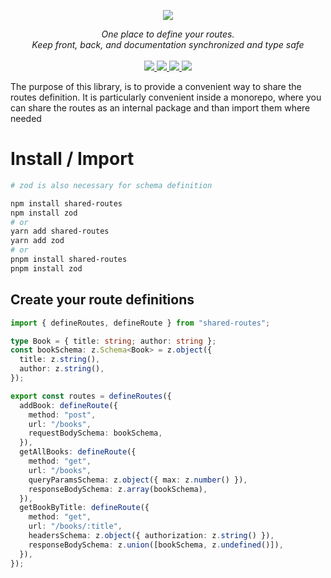 <p align="center">
    <img src="https://user-images.githubusercontent.com/6702424/80216211-00ef5280-863e-11ea-81de-59f3a3d4b8e4.png">  
</p>

<p align="center">
    <i>
    One place to define your routes. 
    <br>Keep front, back, and documentation synchronized and type safe
    </i>
    <br>
    <br>
    <a href="https://github.com/JeromeBu/shared-routes/actions">
      <img src="https://github.com/JeromeBu/shared-routes/workflows/ci/badge.svg?branch=main">
    </a>
    <a href="https://bundlephobia.com/package/shared-routes">
      <img src="https://img.shields.io/bundlephobia/minzip/shared-routes">
    </a>
    <a href="https://www.npmjs.com/package/shared-routes">
      <img src="https://img.shields.io/npm/dw/shared-routes">
    </a>
    <a href="https://github.com/JeromeBu/shared-routes/blob/main/LICENSE">
      <img src="https://img.shields.io/npm/l/shared-routes">
    </a>
</p>
<!-- <p align="center">
  <a href="https://github.com/JeromeBu/shared-routes">Home</a>
  -
  <a href="https://github.com/JeromeBu/shared-routes">Documentation</a>
</p> -->

<p>The purpose of this library, is to provide a convenient way to share the routes definition. It is particularly convenient inside a monorepo, where you can share the routes as an internal package and than import them where needed</p>

# Install / Import

```bash
# zod is also necessary for schema definition

npm install shared-routes
npm install zod
# or
yarn add shared-routes
yarn add zod
# or
pnpm install shared-routes
pnpm install zod
```

## Create your route definitions

```typescript
import { defineRoutes, defineRoute } from "shared-routes";

type Book = { title: string; author: string };
const bookSchema: z.Schema<Book> = z.object({
  title: z.string(),
  author: z.string(),
});

export const routes = defineRoutes({
  addBook: defineRoute({
    method: "post",
    url: "/books",
    requestBodySchema: bookSchema,
  }),
  getAllBooks: defineRoute({
    method: "get",
    url: "/books",
    queryParamsSchema: z.object({ max: z.number() }),
    responseBodySchema: z.array(bookSchema),
  }),
  getBookByTitle: defineRoute({
    method: "get",
    url: "/books/:title",
    headersSchema: z.object({ authorization: z.string() }),
    responseBodySchema: z.union([bookSchema, z.undefined()]),
  }),
});
```
